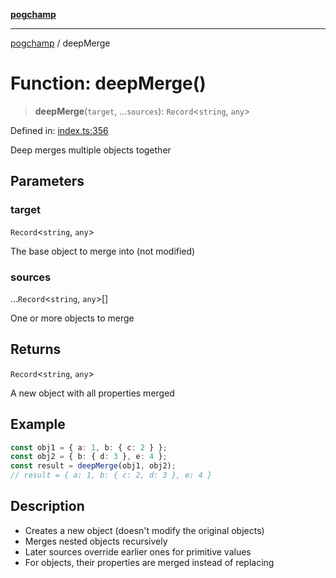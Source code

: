 [**pogchamp**](../README.md)

***

[pogchamp](../globals.md) / deepMerge

# Function: deepMerge()

> **deepMerge**(`target`, ...`sources`): `Record`\<`string`, `any`\>

Defined in: [index.ts:356](https://github.com/antonandresen/pogchamp/blob/566c2f0caa8b1c8b5b0295aded976a7544ca5d21/index.ts#L356)

Deep merges multiple objects together

## Parameters

### target

`Record`\<`string`, `any`\>

The base object to merge into (not modified)

### sources

...`Record`\<`string`, `any`\>[]

One or more objects to merge

## Returns

`Record`\<`string`, `any`\>

A new object with all properties merged

## Example

```ts
const obj1 = { a: 1, b: { c: 2 } };
const obj2 = { b: { d: 3 }, e: 4 };
const result = deepMerge(obj1, obj2);
// result = { a: 1, b: { c: 2, d: 3 }, e: 4 }
```

## Description

- Creates a new object (doesn't modify the original objects)
- Merges nested objects recursively
- Later sources override earlier ones for primitive values
- For objects, their properties are merged instead of replacing
